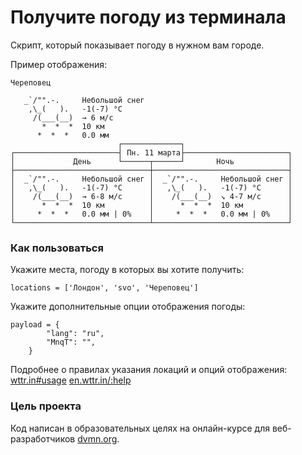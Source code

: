 # Получите погоду из терминала

Скрипт, который показывает погоду в нужном вам городе.

Пример отображения:
```
Череповец

   _`/"".-.     Небольшой снег
    ,\_(   ).   -1(-7) °C      
     /(___(__)  → 6 м/c        
       *  *  *  10 км          
      *  *  *   0.0 мм         
                        ┌─────────────┐                        
┌───────────────────────┤ Пн. 11 марта├───────────────────────┐
│             День      └──────┬──────┘       Ночь            │
├──────────────────────────────┼──────────────────────────────┤
│  _`/"".-.     Небольшой снег │  _`/"".-.     Небольшой снег │
│   ,\_(   ).   -1(-7) °C      │   ,\_(   ).   -1(-7) °C      │
│    /(___(__)  → 6-8 м/c      │    /(___(__)  ↘ 4-7 м/c      │
│      *  *  *  10 км          │      *  *  *  10 км          │
│     *  *  *   0.0 мм | 0%    │     *  *  *   0.0 мм | 0%    │
└──────────────────────────────┴──────────────────────────────┘
```


### Как пользоваться

Укажите места, погоду в которых вы хотите получить:
```
locations = ['Лондон', 'svo', 'Череповец']
```

Укажите дополнительные опции отображения погоды:

```
payload = {
        "lang": "ru",
        "MnqT": "",
    }
```

Подробнее о правилах указания локаций и опций отображения:
[wttr.in#usage](https://github.com/chubin/wttr.in#usage)
[en.wttr.in/:help](https://en.wttr.in/:help)


### Цель проекта

Код написан в образовательных целях на онлайн-курсе для веб-разработчиков [dvmn.org](https://dvmn.org/).
